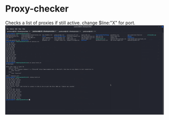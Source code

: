 # Proxy-checker
Checks a list of proxies if still active. change $line:"X" for port.
![something.png](https://github.com/a6thmfsin/Proxy-checker/blob/main/proxytestshell.png)
